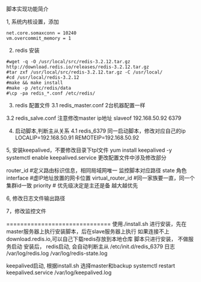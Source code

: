 脚本实现功能简介

1, 系统内核设置，添加
```
net.core.somaxconn = 10240
vm.overcommit_memory = 1
```

2. redis 安装
```
#wget -q -O /usr/local/src/redis-3.2.12.tar.gz http://download.redis.io/releases/redis-3.2.12.tar.gz
#tar zxf /usr/local/src/redis-3.2.12.tar.gz -C /usr/local/
#cd /usr/local/redis-3.2.12
#make && make install
#make -p /etc/redis/data
#\cp -pa redis_*.conf /etc/redis/

```

3. redis 配置文件
3.1 redis_master.conf
2台机器配置一样

3.2 redis_salve.conf
注意修改master ip地址
slaveof 192.168.50.92 6379

4. 启动脚本,判断主从关系
4.1 redis_6379 同一启动脚本，修改对应自己的ip
LOCALIP=192.168.50.91
REMOTEIP=192.168.50.92

5, 安装keepalived，不要修改目录下tpl文件
yum install keepalived -y
systemctl enable keepalived.service
更改配置文件中涉及修改部分 

router_id #定义路由标识信息，相同局域网唯一
监控脚本对应路径
state 角色
interface #虚IP地址放置的网卡位置
virtual_router_id  #同一家族要一直，同一个集群id一致
priority    # 优先级决定是主还是备    越大越优先

6, 修改日志文件输出路径

7，修改监控文件

==============================
使用./install.sh 进行安装，先在master服务器上执行安装脚本，后在slave服务器上执行
如果连接不上download.redis.io,可以自己下载redis存放到本地仓库
脚本只进行安装， 不做服务启动
安装后，
redis启动, 会自动判断主从
/etc/init.d/redis_6379
日志
/var/log/redis.log
/var/log/redis-state.log

keepalived启动, 根据install.sh 选择master和backup
systemctl restart keepalived.service
/var/log/keepalived.log

